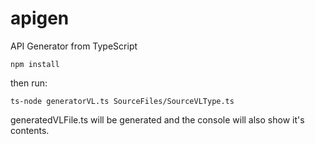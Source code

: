 # apigen
API Generator from TypeScript

```
npm install
```
then run:
```
ts-node generatorVL.ts SourceFiles/SourceVLType.ts
```
generatedVLFile.ts will be generated and the console will also show it's contents.
